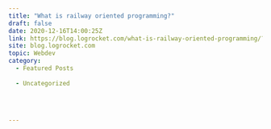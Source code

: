 ```yaml
---
title: "What is railway oriented programming?"
draft: false
date: 2020-12-16T14:00:25Z
link: https://blog.logrocket.com/what-is-railway-oriented-programming/?utm_medium=RSS&utm_source=hune
site: blog.logrocket.com
topic: Webdev
category:
  - Featured Posts
  
  - Uncategorized
  
   
  

---
```

